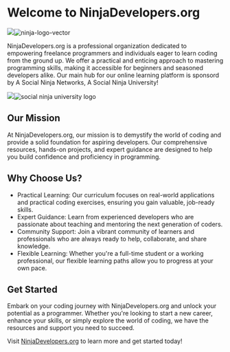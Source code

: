# Welcome to NinjaDevelopers.org
![](https://via.placeholder.com/150)![ninja-logo-vector](https://github.com/user-attachments/assets/8f8a0260-8cc7-4d9d-b90d-7861f41d82d8)



NinjaDevelopers.org is a professional organization dedicated to empowering freelance programmers and individuals eager to learn coding from the ground up. We offer a practical and enticing approach to mastering programming skills, making it accessible for beginners and seasoned developers alike. Our main hub for our online learning platform is sponsord by A Social Ninja Networks, A Social Ninja University!

![](https://via.placeholder.com/150)![social ninja university logo](https://github.com/user-attachments/assets/0c426666-6334-4ef7-81a2-77afb7c8a786)

## Our Mission

At NinjaDevelopers.org, our mission is to demystify the world of coding and provide a solid foundation for aspiring developers. Our comprehensive resources, hands-on projects, and expert guidance are designed to help you build confidence and proficiency in programming.

## Why Choose Us?

- Practical Learning: Our curriculum focuses on real-world applications and practical coding exercises, ensuring you gain valuable, job-ready skills.
- Expert Guidance: Learn from experienced developers who are passionate about teaching and mentoring the next generation of coders.
- Community Support: Join a vibrant community of learners and professionals who are always ready to help, collaborate, and share knowledge.
- Flexible Learning: Whether you're a full-time student or a working professional, our flexible learning paths allow you to progress at your own pace.

## Get Started

Embark on your coding journey with NinjaDevelopers.org and unlock your potential as a programmer. Whether you're looking to start a new career, enhance your skills, or simply explore the world of coding, we have the resources and support you need to succeed.

Visit [NinjaDevelopers.org](https://www.ninjadevelopers.org) to learn more and get started today!

